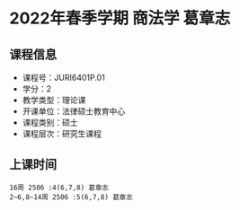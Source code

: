 # 2022年春季学期 商法学 葛章志






## 课程信息

- 课程号：JURI6401P.01
- 学分：2
- 教学类型：理论课
- 开课单位：法律硕士教育中心
- 课程类别：硕士
- 课程层次：研究生课程

## 上课时间

```
16周 2506 :4(6,7,8) 葛章志
2~6,8~14周 2506 :5(6,7,8) 葛章志
```

